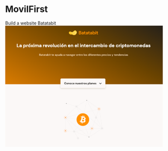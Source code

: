 # MovilFirst
Build a website Batatabit
![Aquí la descripción de la imagen por si no carga](https://raw.githubusercontent.com/anahiquintero99/MovilFirst/main/img/imgReadme.png)
